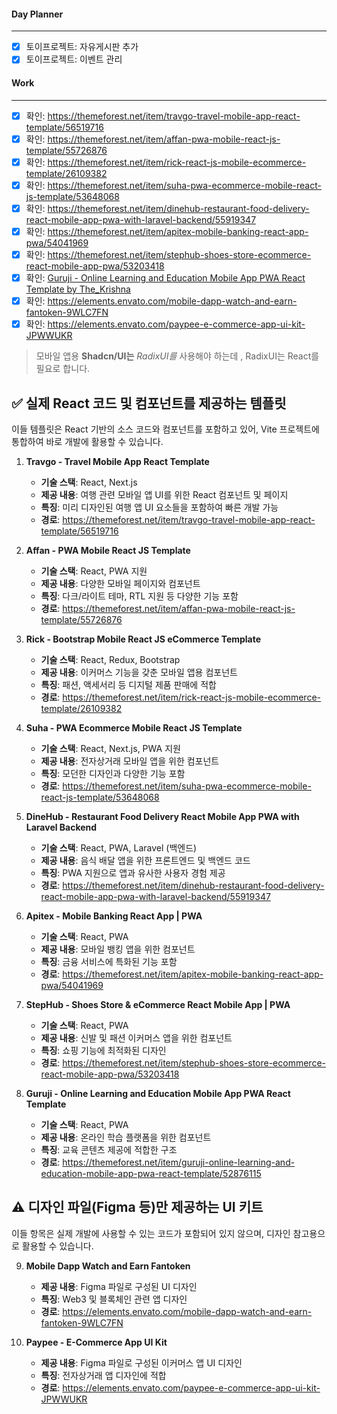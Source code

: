 
#### Day Planner
---
- [x] 토이프로젝트: 자유게시판 추가
- [x] 토이프로젝트: 이벤트 관리

#### Work
---
- [x] 확인: https://themeforest.net/item/travgo-travel-mobile-app-react-template/56519716
- [x] 확인: https://themeforest.net/item/affan-pwa-mobile-react-js-template/55726876
- [x] 확인: https://themeforest.net/item/rick-react-js-mobile-ecommerce-template/26109382
- [x] 확인: https://themeforest.net/item/suha-pwa-ecommerce-mobile-react-js-template/53648068
- [x] 확인: https://themeforest.net/item/dinehub-restaurant-food-delivery-react-mobile-app-pwa-with-laravel-backend/55919347
- [x] 확인: https://themeforest.net/item/apitex-mobile-banking-react-app-pwa/54041969
- [x] 확인: https://themeforest.net/item/stephub-shoes-store-ecommerce-react-mobile-app-pwa/53203418
- [x] 확인: [Guruji - Online Learning and Education Mobile App PWA React Template by The_Krishna](https://themeforest.net/item/guruji-online-learning-and-education-mobile-app-pwa-react-template/52876115)
- [x] 확인: https://elements.envato.com/mobile-dapp-watch-and-earn-fantoken-9WLC7FN
- [x] 확인: https://elements.envato.com/paypee-e-commerce-app-ui-kit-JPWWUKR

> 모바일 앱용 **Shadcn/UI는** _RadixUI를_ 사용해야 하는데 , RadixUI는 React를 필요로 합니다. 


## ✅ 실제 React 코드 및 컴포넌트를 제공하는 템플릿

이들 템플릿은 React 기반의 소스 코드와 컴포넌트를 포함하고 있어, Vite 프로젝트에 통합하여 바로 개발에 활용할 수 있습니다.

1. **Travgo - Travel Mobile App React Template**
    - **기술 스택**: React, Next.js
    - **제공 내용**: 여행 관련 모바일 앱 UI를 위한 React 컴포넌트 및 페이지
    - **특징**: 미리 디자인된 여행 앱 UI 요소들을 포함하여 빠른 개발 가능
    - **경로**: https://themeforest.net/item/travgo-travel-mobile-app-react-template/56519716

2. **Affan - PWA Mobile React JS Template**
    - **기술 스택**: React, PWA 지원
    - **제공 내용**: 다양한 모바일 페이지와 컴포넌트
    - **특징**: 다크/라이트 테마, RTL 지원 등 다양한 기능 포함 
    - **경로**: https://themeforest.net/item/affan-pwa-mobile-react-js-template/55726876

3. **Rick - Bootstrap Mobile React JS eCommerce Template**
    - **기술 스택**: React, Redux, Bootstrap
    - **제공 내용**: 이커머스 기능을 갖춘 모바일 앱용 컴포넌트
    - **특징**: 패션, 액세서리 등 디지털 제품 판매에 적합
    - **경로**: https://themeforest.net/item/rick-react-js-mobile-ecommerce-template/26109382

4. **Suha - PWA Ecommerce Mobile React JS Template**
    - **기술 스택**: React, Next.js, PWA 지원
    - **제공 내용**: 전자상거래 모바일 앱을 위한 컴포넌트
    - **특징**: 모던한 디자인과 다양한 기능 포함 
    - **경로**: https://themeforest.net/item/suha-pwa-ecommerce-mobile-react-js-template/53648068

5. **DineHub - Restaurant Food Delivery React Mobile App PWA with Laravel Backend**
    - **기술 스택**: React, PWA, Laravel (백엔드)
    - **제공 내용**: 음식 배달 앱을 위한 프론트엔드 및 백엔드 코드
    - **특징**: PWA 지원으로 앱과 유사한 사용자 경험 제공
    - **경로**: https://themeforest.net/item/dinehub-restaurant-food-delivery-react-mobile-app-pwa-with-laravel-backend/55919347

6. **Apitex - Mobile Banking React App | PWA**
    - **기술 스택**: React, PWA
    - **제공 내용**: 모바일 뱅킹 앱을 위한 컴포넌트
    - **특징**: 금융 서비스에 특화된 기능 포함
    - **경로**: https://themeforest.net/item/apitex-mobile-banking-react-app-pwa/54041969

7. **StepHub - Shoes Store & eCommerce React Mobile App | PWA**
    - **기술 스택**: React, PWA
    - **제공 내용**: 신발 및 패션 이커머스 앱을 위한 컴포넌트
    - **특징**: 쇼핑 기능에 최적화된 디자인
    - **경로**: https://themeforest.net/item/stephub-shoes-store-ecommerce-react-mobile-app-pwa/53203418

8. **Guruji - Online Learning and Education Mobile App PWA React Template**
    - **기술 스택**: React, PWA
    - **제공 내용**: 온라인 학습 플랫폼을 위한 컴포넌트
    - **특징**: 교육 콘텐츠 제공에 적합한 구조
    - **경로**: https://themeforest.net/item/guruji-online-learning-and-education-mobile-app-pwa-react-template/52876115

## ⚠️ 디자인 파일(Figma 등)만 제공하는 UI 키트

이들 항목은 실제 개발에 사용할 수 있는 코드가 포함되어 있지 않으며, 디자인 참고용으로 활용할 수 있습니다.

9. **Mobile Dapp Watch and Earn Fantoken**
    - **제공 내용**: Figma 파일로 구성된 UI 디자인
    - **특징**: Web3 및 블록체인 관련 앱 디자인
    - **경로**: https://elements.envato.com/mobile-dapp-watch-and-earn-fantoken-9WLC7FN

10. **Paypee - E-Commerce App UI Kit**
    - **제공 내용**: Figma 파일로 구성된 이커머스 앱 UI 디자인
    - **특징**: 전자상거래 앱 디자인에 적합
    - **경로**: https://elements.envato.com/paypee-e-commerce-app-ui-kit-JPWWUKR